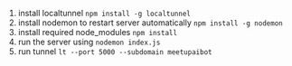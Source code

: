 1. install localtunnel
	`npm install -g localtunnel`
2. install nodemon to restart server automatically
	`npm install -g nodemon`
3. install required node_modules
	`npm install`
4. run the server using 
	`nodemon index.js`
5. run tunnel
	`lt --port 5000 --subdomain meetupaibot`
